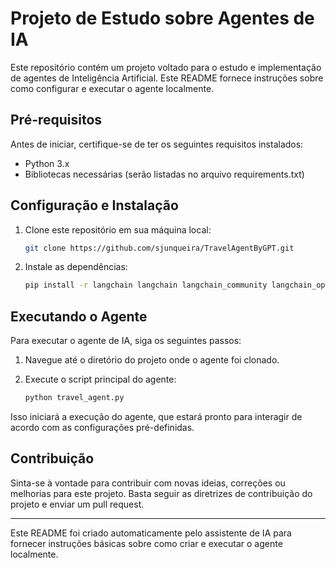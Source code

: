 # Projeto de Estudo sobre Agentes de IA

Este repositório contém um projeto voltado para o estudo e implementação de agentes de Inteligência Artificial. Este README fornece instruções sobre como configurar e executar o agente localmente.

## Pré-requisitos

Antes de iniciar, certifique-se de ter os seguintes requisitos instalados:

- Python 3.x
- Bibliotecas necessárias (serão listadas no arquivo requirements.txt)

## Configuração e Instalação

1. Clone este repositório em sua máquina local:

    ```bash
    git clone https://github.com/sjunqueira/TravelAgentByGPT.git
    ```

2. Instale as dependências:

    ```bash
    pip install -r langchain langchain langchain_community langchain_openai wikipedia duckduckgo-search openai
    ```

## Executando o Agente

Para executar o agente de IA, siga os seguintes passos:

1. Navegue até o diretório do projeto onde o agente foi clonado.

2. Execute o script principal do agente:

    ```bash
    python travel_agent.py
    ```

Isso iniciará a execução do agente, que estará pronto para interagir de acordo com as configurações pré-definidas.

## Contribuição

Sinta-se à vontade para contribuir com novas ideias, correções ou melhorias para este projeto. Basta seguir as diretrizes de contribuição do projeto e enviar um pull request.

---

Este README foi criado automaticamente pelo assistente de IA para fornecer instruções básicas sobre como criar e executar o agente localmente.
